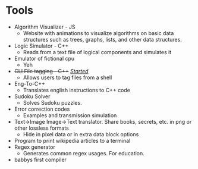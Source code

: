 # Tools

- Algorithm Visualizer - JS
  - Website with animations to visualize algorithms on basic data structures such as trees, graphs, lists, and other data structures.
- Logic Simulator - C++
  - Reads from a text file of logical components and simulates it
- Emulator of fictional cpu
  - Yeh
- ~~CLI File tagging - C++~~ [_Started_](https://github.com/hannesojala/FileTagger)
  - Allows users to tag files from a shell
- Eng-To-C++
  - Translates english instructions to C++ code
- Sudoku Solver
  - Solves Sudoku puzzles.
- Error correction codes
  - Examples and transmission simulation
- Text->Image Image->Text translator. Share books, secrets, etc. in png or other lossless formats
  - Hide in pixel data or in extra data block options
- Program to print wikipedia articles to a terminal
- Regex generator
  - Generates common regex usages. For education.
- babbys first compiler
